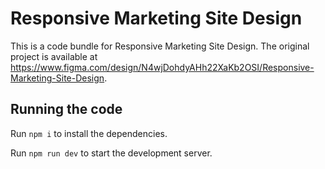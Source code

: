 
  # Responsive Marketing Site Design

  This is a code bundle for Responsive Marketing Site Design. The original project is available at https://www.figma.com/design/N4wjDohdyAHh22XaKb2OSI/Responsive-Marketing-Site-Design.

  ## Running the code

  Run `npm i` to install the dependencies.

  Run `npm run dev` to start the development server.
  